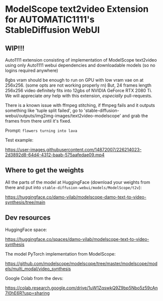# ModelScope text2video Extension for AUTOMATIC1111's StableDiffusion WebUI

## WIP!!!

Auto1111 extension consisting of implementation of ModelScope text2video using only Auto1111 webui dependencies and downloadable models (so no logins required anywhere)

8gbs vram should be enough to run on GPU with low vram vae on at 256x256. (some opts are not working properly rn) But, 24 frames length 256x256 video definitely fits into 12gbs of NVIDIA GeForce RTX 2080 Ti. We will appreciate *any* help with this extension, *especially* pull-requests.

There is a known issue with ffmpeg stitching, if ffmpeg fails and it outputs something like 'tuple split failed', go to 'stable-diffusion-webui/outputs/img2img-images/text2video-modelscope' and grab the frames from there until it's fixed.

Prompt: `flowers turning into lava`

Test example:

https://user-images.githubusercontent.com/14872007/226214023-2d3892d8-64d4-4312-baab-575aafedae09.mp4


## Where to get the weights

All the parts of the model at HuggingFace (download your weights from there and put into `stable-diffusion-webui/models/ModelScope/t2v`):

https://huggingface.co/damo-vilab/modelscope-damo-text-to-video-synthesis/tree/main

## Dev resources

HuggingFace space:

https://huggingface.co/spaces/damo-vilab/modelscope-text-to-video-synthesis

The model PyTorch implementation from ModelScope:

https://github.com/modelscope/modelscope/tree/master/modelscope/models/multi_modal/video_synthesis

Google Colab from the devs:

https://colab.research.google.com/drive/1uW1ZqswkQ9Z9bp5Nbo5z59cAn7I0hE6R?usp=sharing
